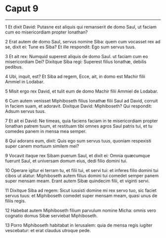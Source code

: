 # Caput 9

***

1 Et dixit David: Putasne est aliquis qui remanserit de domo Saul, ut faciam cum eo misericordiam propter Ionathan?

2 Erat autem de domo Saul, servus nomine Siba: quem cum vocasset rex ad se, dixit ei: Tune es Siba? Et ille respondit: Ego sum servus tuus.

3 Et ait rex: Numquid superest aliquis de domo Saul. ut faciam cum eo misericordiam Dei? Dixitque Siba regi: Superest filius Ionathæ, debilis pedibus.

4 Ubi, inquit, est? Et Siba ad regem, Ecce, ait, in domo est Machir filii Ammiel in Lodabar.

5 Misit ergo rex David, et tulit eum de domo Machir filii Ammiel de Lodabar.

6 Cum autem venisset Miphiboseth filius Ionathæ filii Saul ad David, corruit in faciem suam, et adoravit. Dixitque David: Miphiboseth? Qui respondit: Adsum servus tuus.

7 Et ait ei David: Ne timeas, quia faciens faciam in te misericordiam propter Ionathan patrem tuum, et restituam tibi omnes agros Saul patris tui, et tu comedes panem in mensa mea semper.

8 Qui adorans eum, dixit: Quis ego sum servus tuus, quoniam respexisti super canem mortuum similem mei?

9 Vocavit itaque rex Sibam puerum Saul, et dixit ei: Omnia quæcumque fuerunt Saul, et universam domum eius, dedi filio domini tui.

10 Operare igitur ei terram tu, et filii tui, et servi tui: et inferes filio domini tui cibos ut alatur: Miphiboseth autem filius domini tui comedet semper panem super mensam meam. Erant autem Sibæ quindecim filii, et viginti servi.

11 Dixitque Siba ad regem: Sicut iussisti domine mi rex servo tuo, sic faciet servus tuus: et Miphiboseth comedet super mensam meam, quasi unus de filiis regis.

12 Habebat autem Miphiboseth filium parvulum nomine Micha: omnis vero cognatio domus Sibæ serviebat Miphiboseth.

13 Porro Miphiboseth habitabat in Ierusalem: quia de mensa regis iugiter vescebatur: et erat claudus utroque pede.

